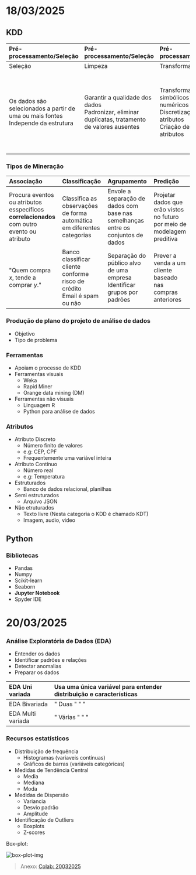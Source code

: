 # 18/03/2025

## KDD

| Pré-processamento/Seleção | Pré-processamento/Seleção | Pré-processamento/Seleção | Processamento | Interpretação |
| :- | :- | :- | :- | :- |
| Seleção | Limpeza | Transformação | Mineração | Interpretação |
| Os dados são selecionados a partir de uma ou mais fontes <br> Independe da estrutura | Garantir a qualidade dos dados <br> Padronizar, eliminar duplicatas, tratamento de valores ausentes | Transformar valores simbólicos para numéricos <br> Discretização de atributos <br> Criação de novos atributos | Selecionar tarefas <br> Associação, Classificação, Agrupamento, Predição <br> Escolha e aplicação do algoritmo para construir o modelo | Visualização em gráfico, mapa, etc <br>  |

### Tipos de Mineração

| Associação | Classificação | Agrupamento | Predição |
| :- | :- | :- | :- |
| Procura eventos ou atributos esspecíficos **correlacionados** com outro evento ou atributo | Classifica as observações de forma automática em diferentes categorias | Envole a separação de dados com base nas semelhanças entre os conjuntos de dados | Projetar dados que erão vistos no futuro por meio de modelagem preditiva |
| "Quem compra *x*, tende a comprar *y*." | Banco classificar cliente conforme risco de crédito <br> Email é spam ou não | Separação do público alvo de uma empresa <br> Identificar grupos por padrões | Prever a venda a um cliente baseado nas compras anteriores |

### Produção de plano do projeto de análise de dados

- Objetivo
- Tipo de problema

### Ferramentas

- Apoiam o processo de KDD
- Ferramentas visuais
  - Weka
  - Rapid Miner
  - Orange data mining (DM)
- Ferramentas não visuais
  - Linguagem R
  - Python para análise de dados

### Atributos

- Atributo Discreto
  - Número finito de valores
  - e.g: CEP, CPF
  - Frequentemente uma variável inteira
- Atributo Contínuo
  - Número real
  - e.g: Temperatura
- Estruturados
  - Banco de dados relacional, planilhas
- Semi estruturados
  - Arquivo JSON
- Não etruturados
  - Texto livre (Nesta categoria o KDD é chamado KDT)
  - Imagem, audio, video

## Python

### Bibliotecas

- Pandas
- Numpy
- Scikit-learn
- Seaborn
- **Jupyter Notebook**
- Spyder IDE

# 20/03/2025

### Análise Exploratória de Dados (EDA)

- Entender os dados  
- Identificar padrões e relações  
- Detectar anomalias  
- Preparar os dados  

| EDA Uni variada | Usa uma única variável para entender distribuição e características |
| :- | :- |
| EDA Bivariada | " Duas " " " |
| EDA Multi variada | " Várias " " "|

### Recursos estatísticos

- Distribuição de frequência
  - Histogramas (variaveis contínuas)
  - Gráficos de barras (variáveis categóricas)
- Medidas de Tendência Central
  - Media
  - Mediana
  - Moda
- Medidas de Dispersão
  - Variancia
  - Desvio padrão
  - Amplitude
- Identificação de Outliers
  - Boxplots
  - Z-scores

Box-plot:

![box-plot-img](https://miro.medium.com/v2/resize:fit:8000/1*0MPDTLn8KoLApoFvI0P2vQ.png)

> Anexo: [Colab: 20032025](20032025_colab.md)

